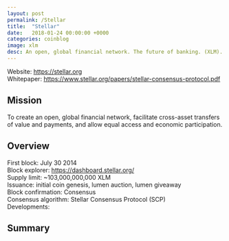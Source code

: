 ```yaml
---
layout: post
permalink: /Stellar
title:  "Stellar"
date:   2018-01-24 00:00:00 +0000
categories: coinblog
image: xlm
desc: An open, global financial network. The future of banking. (XLM).
---
```

Website: <a href="https://stellar.org">https://stellar.org</a><br>
Whitepaper: <a href="https://www.stellar.org/papers/stellar-consensus-protocol.pdf">https://www.stellar.org/papers/stellar-consensus-protocol.pdf</a>

<h2>Mission</h2>
To create an open, global financial network, facilitate cross-asset transfers of value and payments, and allow equal access and economic participation.

<h2>Overview</h2>
First block: July 30 2014<br>
Block explorer: <a href="https://dashboard.stellar.org/">https://dashboard.stellar.org/</a><br>
Supply limit: ~103,000,000,000 XLM<br>
Issuance: initial coin genesis, lumen auction, lumen giveaway<br>
Block confirmation: Consensus<br>
Consensus algorithm: Stellar Consensus Protocol (SCP)<br>
Developments: 

<h2>Summary</h2>